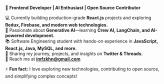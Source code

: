 🚀 **Frontend Developer | AI Enthusiast | Open Source Contributor**  

💻 Currently building production-grade **React.js** projects and exploring **Redux, Firebase, and modern web technologies.**  
🤖 Passionate about **Generative AI**—learning **Crew AI, LangChain, and AI-powered development.**  
📚 Software Engineering student with hands-on experience in **JavaScript, React.js, Java, MySQL, and more.**  
📢 Sharing my journey, projects, and insights on **Twitter & Threads.**  
📩 Reach me at **imfzkhn@gmail.com**  

⚡ **Fun fact:** I love exploring new technologies, contributing to open source, and simplifying complex concepts!  

